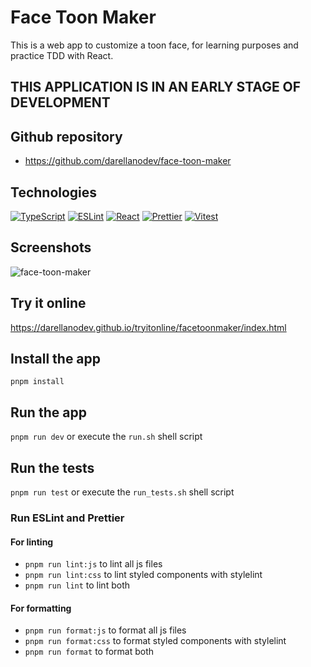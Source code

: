 # Face Toon Maker

This is a web app to customize a toon face, for learning purposes and practice TDD with React.

## THIS APPLICATION IS IN AN EARLY STAGE OF DEVELOPMENT

## Github repository

- <https://github.com/darellanodev/face-toon-maker>

## Technologies

[![TypeScript](https://img.shields.io/badge/typescript-%23007ACC.svg?style=flat&logo=typescript&logoColor=white)](https://www.typescriptlang.org)
[![ESLint](https://img.shields.io/badge/eslint-%234B32C3.svg?style=flat&logo=eslint&logoColor=white)](https://eslint.org)
[![React](https://img.shields.io/badge/react-%2320232a.svg?style=flat&logo=react&logoColor=%2361DAFB)](https://reactjs.org)
[![Prettier](https://img.shields.io/badge/Prettier-F7B93E?style=flat&logo=prettier&logoColor=black)](https://prettier.io)
[![Vitest](https://img.shields.io/badge/vitest-%23646CFF.svg?style=flat&logo=vitest&logoColor=white)](https://vitest.dev)

## Screenshots

![face-toon-maker](https://raw.githubusercontent.com/darellanodev/face-toon-maker/refs/heads/main/img-github-readme/screenshot.png)

## Try it online

<https://darellanodev.github.io/tryitonline/facetoonmaker/index.html>

## Install the app

`pnpm install`

## Run the app

`pnpm run dev` or execute the `run.sh` shell script

## Run the tests

`pnpm run test` or execute the `run_tests.sh` shell script

### Run ESLint and Prettier

#### For linting

- `pnpm run lint:js` to lint all js files
- `pnpm run lint:css` to lint styled components with stylelint
- `pnpm run lint` to lint both

#### For formatting

- `pnpm run format:js` to format all js files
- `pnpm run format:css` to format styled components with stylelint
- `pnpm run format` to format both
